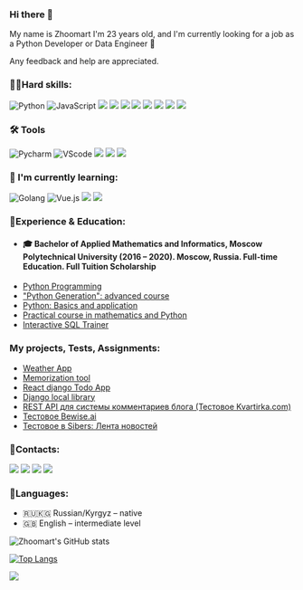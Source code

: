 ### Hi there 👋

My name is Zhoomart I'm 23 years old, and I'm currently looking for a job as a Python Developer or Data Engineer 💼

Any feedback and help are appreciated.

### ️👨‍💻Hard skills:

![Python](https://img.shields.io/badge/Python-3776AB?style=for-the-badge&logo=python&logoColor=white)
![JavaScript](https://img.shields.io/badge/javascript-%23323330.svg?style=for-the-badge&logo=javascript&logoColor=%23F7DF1E)
![](https://img.shields.io/badge/HTML-239120?style=for-the-badge&logo=html5&logoColor=white)
![](https://img.shields.io/badge/CSS-239120?&style=for-the-badge&logo=css3&logoColor=white)
![](https://img.shields.io/badge/Django-092E20?style=for-the-badge&logo=django&logoColor=white)
![](https://img.shields.io/badge/Flask-000000?style=for-the-badge&logo=flask&logoColor=white)
![](https://img.shields.io/badge/PostgreSQL-316192?style=for-the-badge&logo=postgresql&logoColor=white)
![](https://img.shields.io/badge/SQLite-07405E?style=for-the-badge&logo=sqlite&logoColor=white)
![](https://img.shields.io/badge/Heroku-430098?style=for-the-badge&logo=heroku&logoColor=white)
![](https://img.shields.io/badge/Microsoft_Excel-217346?style=for-the-badge&logo=microsoft-excel&logoColor=white)

### 🛠 Tools
![Pycharm](https://img.shields.io/badge/PyCharm-000000.svg?&style=for-the-badge&logo=PyCharm&logoColor=white)
![VScode](https://img.shields.io/badge/Visual_Studio_Code-0078D4?style=for-the-badge&logo=visual%q20studio%20code&logoColor=white)
![](https://img.shields.io/badge/Ubuntu-E95420?style=for-the-badge&logo=ubuntu&logoColor=white)
![](https://img.shields.io/badge/Linux-FCC624?style=for-the-badge&logo=linux&logoColor=black)
![](https://img.shields.io/badge/Windows-0078D6?style=for-the-badge&logo=windows&logoColor=white)

### 📃 I'm currently learning:

![Golang](https://img.shields.io/badge/Go-00ADD8?style=for-the-badge&logo=go&logoColor=white)
![Vue.js](https://img.shields.io/badge/vuejs-%2335495e.svg?style=for-the-badge&logo=vuedotjs&logoColor=%234FC08D)
![](https://img.shields.io/badge/redis-%23DD0031.svg?&style=for-the-badge&logo=redis&logoColor=white)
![](https://img.shields.io/badge/rabbitmq-%23FF6600.svg?&style=for-the-badge&logo=rabbitmq&logoColor=white)

### 🏫Experience & Education:

* #### 🎓 Bachelor of Applied Mathematics and Informatics, Moscow Polytechnical University (2016 – 2020). Moscow, Russia. Full-time Education. Full Tuition Scholarship
* [Python Programming](https://stepik.org/cert/828539) 
* ["Python Generation": advanced course](https://stepik.org/cert/1080745) 
* [Python: Basics and application](https://stepik.org/cert/828539) 
* [Practical course in mathematics and Python](https://stepik.org/cert/828539) 
* [Interactive SQL Trainer](https://stepik.org/cert/1060948) 


### My projects, Tests, Assignments:

* [Weather App](http://joerude.pythonanywhere.com/)
* [Memorization tool](https://github.com/joerude/memorization-tool)
* [React django Todo App](https://github.com/joerude/react-django-todo-app)
* [Django local library](https://github.com/joerude/django_local_library)
* [REST API для системы комментариев блога (Тестовое Kvartirka.com)](https://github.com/joerude/kvartirka_api_test)
* [Тестовое Bewise.ai](https://github.com/joerude/bewise-quiz-api-test)
* [Тестовое в Sibers: Лента новостей](https://github.com/joerude/sibers-test-newsfeed)


### 📝Contacts:
[![](https://img.shields.io/badge/Telegram-2CA5E0?style=for-the-badge&logo=telegram&logoColor=white)](https://t.me/joerude)
[![](https://img.shields.io/badge/LinkedIn-0077B5?style=for-the-badge&logo=linkedin&logoColor=white)](#)
[![](https://img.shields.io/badge/Twitter-1DA1F2?style=for-the-badge&logo=twitter&logoColor=white)](https://twitter.com/joerude11)
[![](https://img.shields.io/badge/GitHub-100000?style=for-the-badge&logo=github&logoColor=white)](https://github.com/joerude)

[//]: # ([![]&#40;https://img.shields.io/badge/Gmail-D14836?style=for-the-badge&logo=gmail&logoColor=white&#41;]&#40;zh.akynov@gmail.com&#41;)
[//]: # ([![]&#40;https://img.shields.io/badge/Codewars-B1361E?style=for-the-badge&logo=Codewars&logoColor=white&#41;]&#40;https://www.codewars.com/users/Joerude&#41;)

### 📙Languages:
*  🇷🇺🇰🇬 Russian/Kyrgyz – native 
*  🇬🇧 English – intermediate level



![Zhoomart's GitHub stats](https://github-readme-stats.vercel.app/api?username=joerude&show_icons=true&theme=dracula&hide=contribs,prs)

[![Top Langs](https://github-readme-stats.vercel.app/api/top-langs/?username=joerude&theme=dracula)](https://github.com/anuraghazra/github-readme-stats)

![](https://komarev.com/ghpvc/?username=joerude&color=blueviolet&style=for-the-badge)



